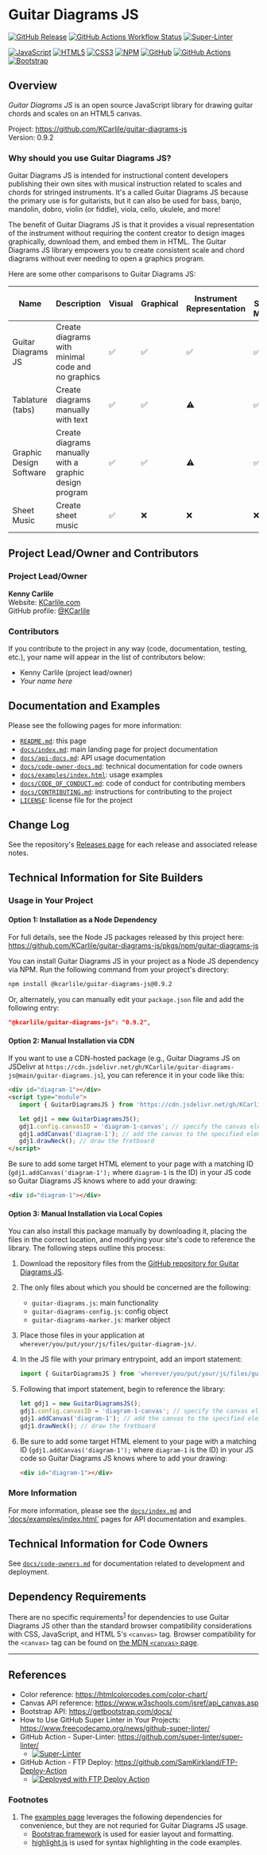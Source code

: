 # Guitar Diagrams JS

[![GitHub Release](https://img.shields.io/github/v/release/KCarlile/guitar-diagrams-js?include_prereleases&logo=github&label=Latest%20version)](https://github.com/KCarlile/guitar-diagrams-js/releases)
[![GitHub Actions Workflow Status](https://github.com/KCarlile/guitar-diagrams-js/actions/workflows/release-package.yml/badge.svg)](https://github.com/KCarlile/guitar-diagrams-js/actions/workflows/release-package.yml)
[![Super-Linter](https://github.com/KCarlile/guitar-diagrams-js/actions/workflows/linting.yml/badge.svg)](https://github.com/marketplace/actions/super-linter)

[![JavaScript](https://img.shields.io/badge/javascript-%23323330.svg?style=for-the-badge&logo=javascript&logoColor=%23F7DF1E)](https://ecma-international.org/publications-and-standards/standards/ecma-262/)
[![HTML5](https://img.shields.io/badge/html5-%23E34F26.svg?style=for-the-badge&logo=html5&logoColor=white)](https://www.w3.org/standards/history/html52/)
[![CSS3](https://img.shields.io/badge/css3-%231572B6.svg?style=for-the-badge&logo=css3&logoColor=white)](https://www.w3.org/TR/CSS/#css)
[![NPM](https://img.shields.io/badge/NPM-%23CB3837.svg?style=for-the-badge&logo=npm&logoColor=white)](https://www.npmjs.com/)
[![GitHub](https://img.shields.io/badge/github-%23121011.svg?style=for-the-badge&logo=github&logoColor=white)](https://www.github.com/)
[![GitHub Actions](https://img.shields.io/badge/github%20actions-%232671E5.svg?style=for-the-badge&logo=githubactions&logoColor=white)](https://github.com/KCarlile/guitar-diagrams-js/actions)
[![Bootstrap](https://img.shields.io/badge/Bootstrap-563D7C?style=for-the-badge&logo=bootstrap&logoColor=white)](https://getbootstrap.com/)

## Overview

_Guitar Diagrams JS_ is an open source JavaScript library for drawing guitar chords and scales on an HTML5 canvas.

Project: <https://github.com/KCarlile/guitar-diagrams-js>\
Version: 0.9.2

### Why should you use Guitar Diagrams JS?

Guitar Diagrams JS is intended for instructional content developers publishing their own sites with musical instruction related to scales and chords for stringed instruments. It's a called Guitar Diagrams JS because the primary use is for guitarists, but it can also be used for bass, banjo, mandolin, dobro, violin (or fiddle), viola, cello, ukulele, and more!

The benefit of Guitar Diagrams JS is that it provides a visual representation of the instrument without requiring the content creator to design images graphically, download them, and embed them in HTML. The Guitar Diagrams JS library empowers you to create consistent scale and chord diagrams without ever needing to open a graphics program.

Here are some other comparisons to Guitar Diagrams JS:

| Name | Description | Visual | Graphical | Instrument Representation | No Sheet Music | Cost |
| ---- | ----------- | ------ | --------- | ------------------------- | -------------- | ---- |
| Guitar Diagrams JS | Create diagrams with minimal code and no graphics | ✅ | ✅ | ✅ | ✅ | $0 |
| Tablature (tabs) | Create diagrams manually with text | ✅ | ✅ | ⚠️ | ✅ | $0 |
| Graphic Design Software | Create diagrams manually with a graphic design program | ✅ | ✅ | ⚠️ | ✅ | [\$22.99/month](https://www.adobe.com/products/photoshop/plans.html) |
| Sheet Music | Create sheet music | ✅ | ❌ | ❌ | ❌ | [\$99](https://www.finalemusic.com/products/finale/special-pricing/) or [\$27.99/month](https://www.avid.com/sibelius/sibelius-ultimate-subscriptions?usertype=individual) |

## Project Lead/Owner and Contributors

### Project Lead/Owner

**Kenny Carlile**\
Website: [KCarlile.com](https://www.kcarlile.com/)\
GitHub profile: [@KCarlile](https://github.com/KCarlile)

### Contributors

 If you contribute to the project in any way (code, documentation, testing, etc.), your name will appear in the list of contributors below:

- Kenny Carlile (project lead/owner)
- _Your name here_

## Documentation and Examples

Please see the following pages for more information:

- [`README.md`](README.md): this page
- [`docs/index.md`](docs/index.md): main landing page for project documentation
- [`docs/api-docs.md`](docs/api-docs.md): API usage documentation
- [`docs/code-owner-docs.md`](docs/code-owner-docs.md): technical documentation for code owners
- [`docs/examples/index.html`](docs/examples/index.html): usage examples
- [`docs/CODE_OF_CONDUCT.md`](docs/CODE_OF_CONDUCT.md): code of conduct for contributing members
- [`docs/CONTRIBUTING.md`](docs/CONTRIBUTING.md): instructions for contributing to the project
- [`LICENSE`](LICENSE): license file for the project

## Change Log

See the repository's [Releases page](https://github.com/KCarlile/guitar-diagrams-js/releases) for each release and associated release notes.

## Technical Information for Site Builders

### Usage in Your Project

#### Option 1: Installation as a Node Dependency

For full details, see the Node JS packages released by this project here: <https://github.com/KCarlile/guitar-diagrams-js/pkgs/npm/guitar-diagrams-js>

You can install Guitar Diagrams JS in your project as a Node JS dependency via NPM. Run the following command from your project's directory:

```bash
npm install @kcarlile/guitar-diagrams-js@0.9.2
```

Or, alternately, you can manually edit your `package.json` file and add the following entry:

```json
"@kcarlile/guitar-diagrams-js": "0.9.2",
```

#### Option 2: Manual Installation via CDN

If you want to use a CDN-hosted package (e.g., Guitar Diagrams JS on JSDelivr at `https://cdn.jsdelivr.net/gh/KCarlile/guitar-diagrams-js@main/guitar-diagrams.js`), you can reference it in your code like this:

```html
<div id="diagram-1"></div>
<script type="module">
   import { GuitarDiagramsJS } from 'https://cdn.jsdelivr.net/gh/KCarlile/guitar-diagrams-js@main/guitar-diagrams.js';

   let gdj1 = new GuitarDiagramsJS();
   gdj1.config.canvasID = 'diagram-1-canvas'; // specify the canvas element's an ID
   gdj1.addCanvas('diagram-1'); // add the canvas to the specified element ID on the page
   gdj1.drawNeck(); // draw the fretboard
</script>
```

Be sure to add some target HTML element to your page with a matching ID (`gdj1.addCanvas('diagram-1');` where `diagram-1` is the ID) in your JS code so Guitar Diagrams JS knows where to add your drawing:

```html
<div id="diagram-1"></div>
```

#### Option 3: Manual Installation via Local Copies

You can also install this package manually by downloading it, placing the files in the correct location, and modifying your site's code to reference the library. The following steps outline this process:

1. Download the repository files from the [GitHub repository for Guitar Diagrams JS](https://github.com/KCarlile/guitar-diagrams-js).
1. The only files about which you should be concerned are the following:
   - `guitar-diagrams.js`: main functionality
   - `guitar-diagrams-config.js`: config object
   - `guitar-diagrams-marker.js`: marker object
1. Place those files in your application at `wherever/you/put/your/js/files/guitar-diagram-js/`.
1. In the JS file with your primary entrypoint, add an import statement:

   ```javascript
   import { GuitarDiagramsJS } from 'wherever/you/put/your/js/files/guitar-diagrams-js/guitar-diagrams.js';
   ```

1. Following that import statement, begin to reference the library:

   ```javascript
   let gdj1 = new GuitarDiagramsJS();
   gdj1.config.canvasID = 'diagram-1-canvas'; // specify the canvas element's an ID
   gdj1.addCanvas('diagram-1'); // add the canvas to the specified element ID on the page
   gdj1.drawNeck(); // draw the fretboard
   ```

1. Be sure to add some target HTML element to your page with a matching ID (`gdj1.addCanvas('diagram-1');` where `diagram-1` is the ID) in your JS code so Guitar Diagrams JS knows where to add your drawing:

   ```html
   <div id="diagram-1"></div>
   ```

### More Information

For more information, please see the [`docs/index.md`](docs/index.md) and ['docs/examples/index.html`](docs/examples/index.html) pages for API documentation and examples.

## Technical Information for Code Owners

See [`docs/code-owners.md`](docs/code-owners.md) for documentation related to development and deployment.

## Dependency Requirements

There are no specific requirements<sup>[1](#footnotes)</sup> for dependencies to use Guitar Diagrams JS other than the standard browser compatibility considerations with CSS, JavaScript, and HTML 5's `<canvas>` tag. Browser compatibility for the `<canvas>` tag can be found on [the MDN `<canvas>` page](https://developer.mozilla.org/en-US/docs/Web/HTML/Element/canvas#browser_compatibility).

---

## References

- Color reference: <https://htmlcolorcodes.com/color-chart/>
- Canvas API reference: <https://www.w3schools.com/jsref/api_canvas.asp>
- Bootstrap API: <https://getbootstrap.com/docs/>
- How to Use GitHub Super Linter in Your Projects: <https://www.freecodecamp.org/news/github-super-linter/>
- GitHub Action - Super-Linter: <https://github.com/super-linter/super-linter/>
  - [![Super-Linter](https://github.com/KCarlile/guitar-diagrams-js/actions/workflows/linting.yml/badge.svg)](https://github.com/marketplace/actions/super-linter)
- GitHub Action - FTP Deploy: <https://github.com/SamKirkland/FTP-Deploy-Action>
  - [<img alt="Deployed with FTP Deploy Action" src="https://img.shields.io/badge/Deployed With-FTP DEPLOY ACTION-%3CCOLOR%3E?style=for-the-badge&color=0077b6">](https://github.com/SamKirkland/FTP-Deploy-Action)

### <a href="footnotes"></a>Footnotes

1. The [examples page](docs/examples/index.html) leverages the following dependencies for convenience, but they are not requried for Guitar Diagrams JS usage.
   - [Bootstrap framework](https://getbootstrap.com/) is used for easier layout and formatting.
   - [highlight.js](https://highlightjs.org/) is used for syntax highlighting in the code examples.
